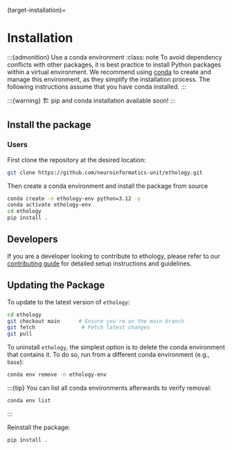 (target-installation)=
# Installation

:::{admonition} Use a conda environment
:class: note
To avoid dependency conflicts with other packages, it is best practice to install Python packages within a virtual environment.
We recommend using [conda](conda:) to create and manage this environment, as they simplify the installation process.
The following instructions assume that you have conda installed.
:::

:::{warning}
🏗️ pip and conda installation available soon!
:::

## Install the package

### Users
First clone the repository at the desired location:

```bash
git clone https://github.com/neuroinformatics-unit/ethology.git
```

Then create a conda environment and install the package from source
```sh
conda create -n ethology-env python=3.12 -y
conda activate ethology-env
cd ethology
pip install .
```

## Developers
If you are a developer looking to contribute to ethology, please refer to our [contributing guide](community/contributing.rst) for detailed setup instructions and guidelines.

## Updating the Package

To update to the latest version of `ethology`:
```sh
cd ethology
git checkout main      # Ensure you're on the main branch
git fetch               # Fetch latest changes
git pull
```

To uninstall `ethology`, the simplest option is to delete the conda environment that contains it. To do so, run from a different conda environment (e.g., `base`):
```sh
conda env remove -n ethology-env
```

:::{tip}
You can list all conda environments afterwards to verify removal:
```sh
conda env list
```
:::

Reinstall the package:
```sh
pip install .
```
